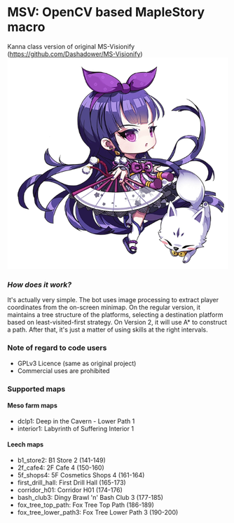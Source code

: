 # MSV: OpenCV based MapleStory macro
Kanna class version of original MS-Visionify (https://github.com/Dashadower/MS-Visionify) 
![kanna](MapleStory-Kanna.png)

### *How does it work?*
 It's actually very simple. The bot uses image processing to extract player coordinates from the on-screen minimap. On
 the regular version, it maintains a tree structure of the platforms, selecting a destination platform based on least-visited-first
 strategy. On Version 2, it will use A* to construct a path. After that, it's just a matter of using skills at the right intervals.


### Note of regard to code users
* GPLv3 Licence (same as original project)
* Commercial uses are prohibited



### Supported maps
#### Meso farm maps
* dclp1: Deep in the Cavern - Lower Path 1
* interior1: Labyrinth of Suffering Interior 1
#### Leech maps
* b1_store2: B1 Store 2 (141-149)
* 2f_cafe4: 2F Cafe 4 (150-160)
* 5f_shops4: 5F Cosmetics Shops 4 (161-164)
* first_drill_hall: First Drill Hall  (165-173)
* corridor_h01: Corridor H01  (174-176)
* bash_club3: Dingy Brawl 'n' Bash Club 3  (177-185)
* fox_tree_top_path: Fox Tree Top Path  (186-189)
* fox_tree_lower_path3: Fox Tree Lower Path 3 (190-200)
